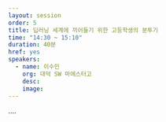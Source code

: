 ```yaml
---
layout: session
order: 5
title: 딥러닝 세계에 끼어들기 위한 고등학생의 분투기
time: "14:30 ~ 15:10"
duration: 40분
href: yes
speakers:
  - name: 이수민
    org: 대덕 SW 마에스터고
    desc:
    image:
---
```

....
